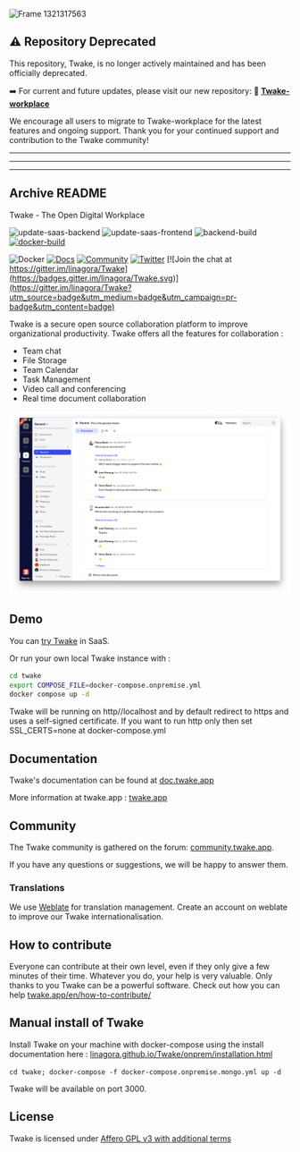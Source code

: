 ![Frame 1321317563](https://github.com/linagora/Twake/assets/146178981/0010bde1-4f60-4eaf-841f-0abf542c7d11)

## :warning: Repository Deprecated

This repository, Twake, is no longer actively maintained and has been officially deprecated.

 :arrow_right: For current and future updates, please visit our new repository:
🔗 <a href="https://github.com/linagora/twake-workplace"><strong>Twake-workplace</strong></a>

We encourage all users to migrate to Twake-workplace for the latest features and ongoing support. Thank you for your continued support and contribution to the Twake community!  
  

---
***
___

##  Archive README


Twake - The Open Digital Workplace

![update-saas-backend](https://github.com/TwakeApp/Twake/workflows/update-saas-backend/badge.svg?branch=main&style=flat)
![update-saas-frontend](https://github.com/TwakeApp/Twake/workflows/update-saas-frontend/badge.svg?branch=main&style=flat)
![backend-build](https://github.com/TwakeApp/Twake/workflows/backend-build/badge.svg?branch=main&style=flat)
[![docker-build](https://github.com/Twake/Twake/actions/workflows/docker.yml/badge.svg)](https://github.com/Twake/Twake/actions/workflows/docker.yml)

![Docker](https://img.shields.io/docker/pulls/twaketech/twake-node?style=flat)
[![Docs](https://img.shields.io/badge/docs-up--to--date-blueviolet?style=flat)](https://doc.twake.app)
[![Community](https://img.shields.io/badge/community-awesome-brightgreen?style=flat)](https://community.twake.app)
[![Twitter](https://img.shields.io/badge/twitter-%40twake-blue?style=flat)](https://twitter.com/twake) [![Join the chat at https://gitter.im/linagora/Twake](https://badges.gitter.im/linagora/Twake.svg)](https://gitter.im/linagora/Twake?utm_source=badge&utm_medium=badge&utm_campaign=pr-badge&utm_content=badge)

Twake is a secure open source collaboration platform to improve organizational productivity.
Twake offers all the features for collaboration :

- Team chat
- File Storage
- Team Calendar
- Task Management
- Video call and conferencing
- Real time document collaboration

<a href="https://twake.app"><img width=800 src="https://github.com/linagora/Twake/raw/main/twake.png"/></a>

## Demo

You can <a href="https://twake.app"> try Twake</a> in SaaS.

Or run your own local Twake instance with :

```bash
cd twake
export COMPOSE_FILE=docker-compose.onpremise.yml
docker compose up -d
```

Twake will be running on http//localhost and by default redirect to https and uses a self-signed certificate. If you want to run http only then set SSL_CERTS=none at docker-compose.yml

## Documentation

Twake's documentation can be found at [doc.twake.app](https://doc.twake.app)

More information at twake.app : [twake.app](https://twake.app)

## Community

The Twake community is gathered on the forum: [community.twake.app](https://community.twake.app).

If you have any questions or suggestions, we will be happy to answer them.

### Translations

We use [Weblate](https://hosted.weblate.org/projects/twake/) for translation management. Create an account on weblate to improve our Twake internationalisation.

## How to contribute

Everyone can contribute at their own level, even if they only give a few minutes of their time. Whatever you do, your help is very valuable. Only thanks to you Twake can be a powerful software. Check out how you can help [twake.app/en/how-to-contribute/](https://twake.app/en/how-to-contribute/)

## Manual install of Twake

Install Twake on your machine with docker-compose using the install documentation here :
[linagora.github.io/Twake/onprem/installation.html](https://linagora.github.io/Twake/onprem/installation.html)

`cd twake; docker-compose -f docker-compose.onpremise.mongo.yml up -d`

Twake will be available on port 3000.

## License

Twake is licensed under [Affero GPL v3 with additional terms](https://github.com/TwakeApp/Twake/blob/main/LICENSE.md)
